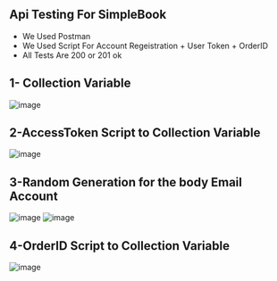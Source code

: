 ## Api Testing For SimpleBook

- We Used Postman
- We Used Script For Account Regeistration + User Token + OrderID
- All Tests Are 200 or 201 ok

## 1- Collection Variable
![image](https://i.postimg.cc/wMvPJCpB/api1.png)

## 2-AccessToken Script to Collection Variable
![image](https://i.postimg.cc/wxfnHjXR/api2.png)

## 3-Random Generation for the body Email Account
![image](https://i.postimg.cc/TYKFPv07/api3.png)
![image](https://i.postimg.cc/fyrPv8zf/api4.png)

## 4-OrderID Script to Collection Variable
![image](https://i.postimg.cc/BQRyL7wq/api5.png)
